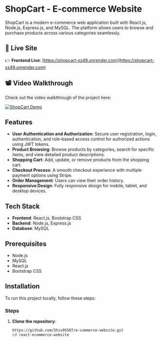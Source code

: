 # ShopCart - E-commerce Website

ShopCart is a modern e-commerce web application built with React.js, Node.js, Express.js, and MySQL. The platform allows users to browse and purchase products across various categories seamlessly.

## 🔗 Live Site

👉 **Frontend Live**: [https://shopcart-xz49.onrender.com](https://shopcart-xz49.onrender.com)

## 📽️ Video Walkthrough

Check out the video walkthrough of the project here:

[![ShopCart Demo](https://img.youtube.com/vi/2iO0FqrdunQ/0.jpg)](https://youtu.be/2iO0FqrdunQ)

## Features

- **User Authentication and Authorization**: Secure user registration, login, authentication, and role-based access control for authorized actions using JWT tokens.
- **Product Browsing**: Browse products by categories, search for specific items, and view detailed product descriptions.
- **Shopping Cart**: Add, update, or remove products from the shopping cart.
- **Checkout Process**: A smooth checkout experience with multiple payment options using Stripe.
- **Order Management**: Users can view their order history.
- **Responsive Design**: Fully responsive design for mobile, tablet, and desktop devices.

## Tech Stack

- **Frontend**: React.js, Bootstrap CSS
- **Backend**: Node.js, Express.js
- **Database**: MySQL

## Prerequisites

- Node.js
- MySQL
- React.js
- Bootstrap CSS

## Installation

To run this project locally, follow these steps:

### Steps

1. **Clone the repository**:

   ```bash
   https://github.com/Shiv95587/e-commerce-website.git
   cd react-ecommerce-website
